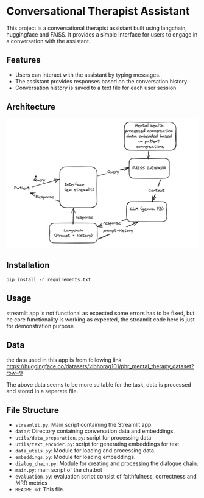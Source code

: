 # Conversational Therapist Assistant

This project is a conversational therapist assistant built using langchain, huggingface and FAISS. It provides a simple interface for users to engage in a conversation with the assistant.

## Features

- Users can interact with the assistant by typing messages.
- The assistant provides responses based on the conversation history.
- Conversation history is saved to a text file for each user session.

## Architecture

![Architecture Diagram](Architect.png)

## Installation

    
    pip install -r requirements.txt


## Usage

 streamlit app is not functional as expected some errors has to be fixed, but he core functionality is working as expected, the streamlit code here is just for demonstration purpose

 ## Data

the data used in this app is from following link
https://huggingface.co/datasets/vibhorag101/phr_mental_therapy_dataset?row=9

The above data seems to be more suitable for the task, data is processed and stored in a seperate file.


## File Structure

- `streamlit.py`: Main script containing the Streamlit app.
- `data/`: Directory containing conversation data and embeddings.
- `utils/data_preparation.py`: script for processing data
- `utils/text_encoder.py`: script for generating embeddings for text
- `data_utils.py`: Module for loading and processing data.
- `embeddings.py`: Module for loading embeddings.
- `dialog_chain.py`: Module for creating and processing the dialogue chain.
- `main.py`: main script of the chatbot
- `evaluation.py`: evaluation script consist of faithfulness, correctness and MRR metrics
- `README.md`: This file.
